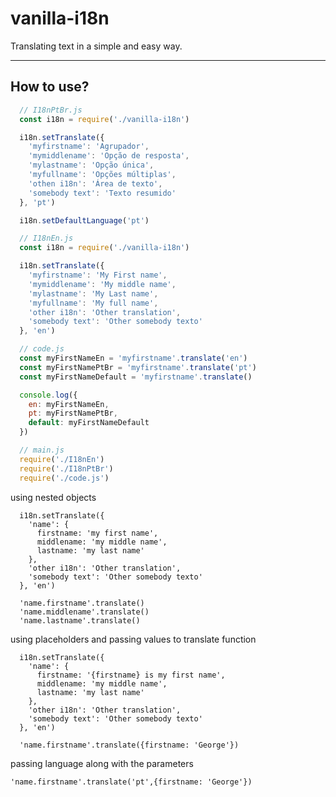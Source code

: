 vanilla-i18n
===============================
Translating text in a simple and easy way.

---------------------------------------------

## How to use?
```js
  // I18nPtBr.js
  const i18n = require('./vanilla-i18n')

  i18n.setTranslate({
    'myfirstname': 'Agrupador',
    'mymiddlename': 'Opção de resposta',
    'mylastname': 'Opção única',
    'myfullname': 'Opções múltiplas',
    'othen i18n': 'Área de texto',
    'somebody text': 'Texto resumido'
  }, 'pt')

  i18n.setDefaultLanguage('pt')
```

```js
  // I18nEn.js
  const i18n = require('./vanilla-i18n')

  i18n.setTranslate({
    'myfirstname': 'My First name',
    'mymiddlename': 'My middle name',
    'mylastname': 'My Last name',
    'myfullname': 'My full name',
    'other i18n': 'Other translation',
    'somebody text': 'Other somebody texto'
  }, 'en')
```

```js
  // code.js
  const myFirstNameEn = 'myfirstname'.translate('en')
  const myFirstNamePtBr = 'myfirstname'.translate('pt')
  const myFirstNameDefault = 'myfirstname'.translate()

  console.log({
    en: myFirstNameEn,
    pt: myFirstNamePtBr,
    default: myFirstNameDefault
  })
```

```js
  // main.js
  require('./I18nEn')
  require('./I18nPtBr')
  require('./code.js')
```

using nested objects

```
  i18n.setTranslate({
    'name': {
      firstname: 'my first name',
      middlename: 'my middle name',
      lastname: 'my last name'
    },
    'other i18n': 'Other translation',
    'somebody text': 'Other somebody texto'
  }, 'en')

  'name.firstname'.translate()
  'name.middlename'.translate()
  'name.lastname'.translate()
```

using placeholders and passing values to translate function

```
  i18n.setTranslate({
    'name': {
      firstname: '{firstname} is my first name',
      middlename: 'my middle name',
      lastname: 'my last name'
    },
    'other i18n': 'Other translation',
    'somebody text': 'Other somebody texto'
  }, 'en')

  'name.firstname'.translate({firstname: 'George'})
```

passing language along with the parameters

```
'name.firstname'.translate('pt',{firstname: 'George'})
```
